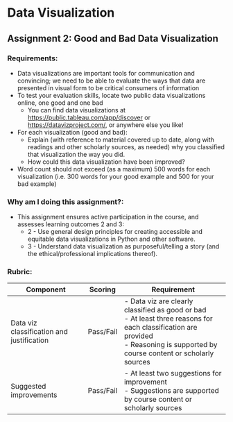 # Data Visualization

## Assignment 2: Good and Bad Data Visualization

### Requirements:

- Data visualizations are important tools for communication and convincing; we need to be able to evaluate the ways that data are presented in visual form to be critical consumers of information 
- To test your evaluation skills, locate two public data visualizations online, one good and one bad  
    - You can find data visualizations at https://public.tableau.com/app/discover or https://datavizproject.com/, or anywhere else you like! 
- For each visualization (good and bad):  
    - Explain (with reference to material covered up to date, along with readings and other scholarly sources, as needed) why you classified that visualization the way you did. 
    - How could this data visualization have been improved?  
- Word count should not exceed (as a maximum) 500 words for each visualization (i.e. 
300 words for your good example and 500 for your bad example)

### Why am I doing this assignment?:

- This assignment ensures active participation in the course, and assesses learning outcomes 2 and 3:
  - 2 - Use general design principles for creating accessible and equitable data visualizations in Python and other software.
  - 3 - Understand data visualization as purposeful/telling a story (and the ethical/professional implications thereof).

### Rubric:

| Component               | Scoring   | Requirement                                                 |
|-------------------------|-----------|-------------------------------------------------------------|
| Data viz classification and justification | Pass/Fail | - Data viz are clearly classified as good or bad<br />- At least three reasons for each classification are provided<br />- Reasoning is supported by course content or scholarly sources |
| Suggested improvements  | Pass/Fail | - At least two suggestions for improvement<br />- Suggestions are supported by course content or scholarly sources |
